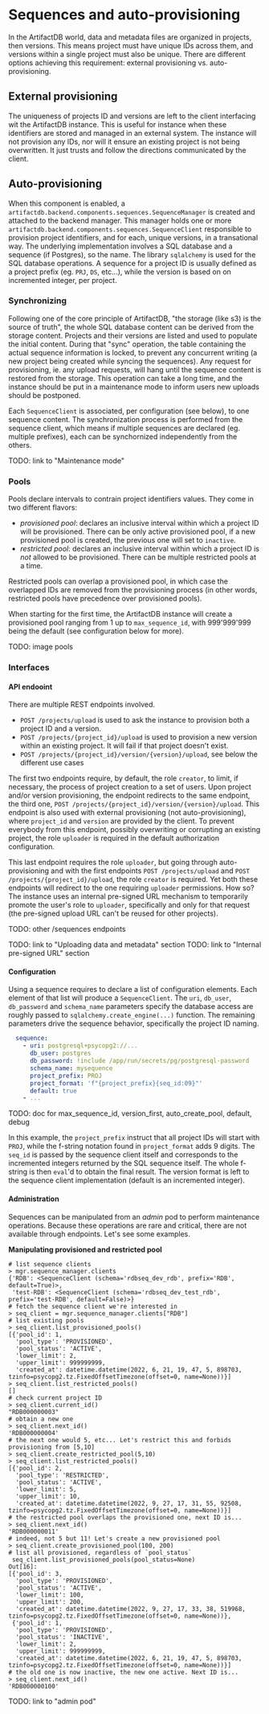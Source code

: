 # Sequences and auto-provisioning

In the ArtifactDB world, data and metadata files are organized in projects, then versions. This means project must have
unique IDs across them, and versions within a single project must also be unique. There are different options achieving
this requirement: external provisioning vs. auto-provisioning.

## External provisioning

The uniqueness of projects ID and versions are left to the client interfacing wit the ArtifactDB instance. This is
useful for instance when these identifiers are stored and managed in an external system. The instance will not provision
any IDs, nor will it ensure an existing project is not being overwritten. It just trusts and follow the directions
communicated by the client.

## Auto-provisioning

When this component is enabled, a `artifactdb.backend.components.sequences.SequenceManager` is created and attached to
the backend manager. This manager holds one or more `artifactdb.backend.components.sequences.SequenceClient` responsible
to provision project identifiers, and for each, unique versions, in a transational way. The underlying implementation
involves a SQL database and a sequence (if Postgres), so the name. The library `sqlalchemy` is used for the SQL database
operations. A sequence for a project ID is usually defined as a project prefix (eg. `PRJ`, `DS`, etc...), while the
version is based on on incremented integer, per project.

### Synchronizing

Following one of the core principle of ArtifactDB, "the storage (like s3) is the source of truth", the whole SQL
database content can be derived from the storage content. Projects and their versions are listed and used to populate
the initial content. During that "sync" operation, the table containing the actual sequence information is locked, to
prevent any concurrent writing (a new project being created while syncing the sequences). Any request for provisioning,
ie. any upload requests, will hang until the sequence content is restored from the storage. This operation can take a
long time, and the instance should be put in a maintenance mode to inform users new uploads should be postponed.

Each `SequenceClient` is associated, per configuration (see below), to one sequence content. The synchronization process
is performed from the sequence client, which means if multiple sequences are declared (eg. multiple prefixes), each can
be synchornized independently from the others.

TODO: link to "Maintenance mode"


### Pools

Pools declare intervals to contrain project identifiers values. They come in two different flavors:

- *provisioned pool*: declares an inclusive interval within which a project ID will be provisioned. There can be only
  active provisioned pool, if a new provisioned pool is created, the previous one will set to `inactive`.
- *restricted pool*: declares an inclusive interval within which a project ID is *not* allowed to be provisioned. There
  can be multiple restricted pools at a time.

Restricted pools can overlap a provisioned pool, in which case the overlapped IDs are removed from the provisioning
process (in other words, restricted pools have precedence over provisioned pools).

When starting for the first time, the ArtifactDB instance will create a provisioned pool ranging from 1 up to
`max_sequence_id`, with 999'999'999 being the default (see configuration below for more).

TODO: image pools


### Interfaces

#### API endooint

There are multiple REST endpoints involved.

- `POST /projects/upload` is used to ask the instance to provision both a project ID and a version.
- `POST /projects/{project_id}/upload` is used to provision a new version within an existing project. It will fail if
  that project doesn't exist.
- `POST /projects/{project_id}/version/{version}/upload`, see below the different use cases

The first two endpoints require, by default, the role `creator`, to limit, if necessary, the process of project creation
to a set of users. Upon project and/or version provisioning, the endpoint redirects to the same endpoint, the third one,
`POST /projects/{project_id}/version/{version}/upload`. This endpoint is also used with external provisioning (not
auto-provisioning), where `project_id` and `version` are provided by the client. To prevent everybody from this
endpoint, possibly overwriting or corrupting an existing project, the role `uploader` is required in the default
authorization configuration.

This last endpoint requires the role `uploader`, but going through auto-provisioning and with the first endpoints
`POST /projects/upload` and `POST /projects/{project_id}/upload`, the role `creator` is required. Yet both these
endpoints will redirect to the one requiring `uploader` permissions. How so?  The instance uses an internal pre-signed
URL mechanism to temporarily promote the user's role to `uploader`, specifically and only for that request (the
pre-signed upload URL can't be reused for other projects).

TODO: other /sequences endpoints

TODO: link to "Uploading data and metadata" section
TODO: link to "Internal pre-signed URL" section

#### Configuration

Using a sequence requires to declare a list of configuration elements. Each element of that list will produce a
`SequenceClient`. The `uri`, `db_user`, `db_password` and `schema_name` parameters specify the database access are
roughly passed to `sqlalchemy.create_engine(...)` function. The remaining parameters drive the sequence behavior,
specifically the project ID naming.

```yaml
  sequence:
    - uri: postgresql+psycopg2://...
      db_user: postgres
      db_password: !include /app/run/secrets/pg/postgresql-password
      schema_name: mysequence
      project_prefix: PROJ
      project_format: 'f"{project_prefix}{seq_id:09}"'
      default: true
    - ...
```
TODO: doc for max_sequence_id, version_first, auto_create_pool, default, debug

In this example, the `project_prefix` instruct that all project IDs will start with `PROJ`, while the f-string notation
found in `project_format` adds 9 digits. The `seq_id` is passed by the sequence client itself and corresponds to the
incremented integers returned by the SQL sequence itself. The whole f-string is then `eval`'d to obtain the final
result. The version format is left to the sequence client implementation (default is an incremented integer).

#### Administration

Sequences can be manipulated from an *admin* pod to perform maintenance operations. Because these operations are rare
and critical, there are not available through endpoints. Let's see some examples.

**Manipulating provisioned and restricted pool**

```
# list sequence clients
> mgr.sequence_manager.clients
{'RDB': <SequenceClient (schema='rdbseq_dev_rdb', prefix='RDB', default=True)>,
 'test-RDB': <SequenceClient (schema='rdbseq_dev_test_rdb', prefix='test-RDB', default=False)>}
# fetch the sequence client we're interested in
> seq_client = mgr.sequence_manager.clients["RDB"]
# list existing pools
> seq_client.list_provisioned_pools()
[{'pool_id': 1,
  'pool_type': 'PROVISIONED',
  'pool_status': 'ACTIVE',
  'lower_limit': 2,
  'upper_limit': 999999999,
  'created_at': datetime.datetime(2022, 6, 21, 19, 47, 5, 898703, tzinfo=psycopg2.tz.FixedOffsetTimezone(offset=0, name=None))}]
> seq_client.list_restricted_pools()
[]
# check current project ID
> seq_client.current_id()
"RDB000000003"
# obtain a new one
> seq_client.next_id()
'RDB000000004'
# the next one would 5, etc... Let's restrict this and forbids provisioning from [5,1O]
> seq_client.create_restricted_pool(5,10)
> seq_client.list_restricted_pools()
[{'pool_id': 2,
  'pool_type': 'RESTRICTED',
  'pool_status': 'ACTIVE',
  'lower_limit': 5,
  'upper_limit': 10,
  'created_at': datetime.datetime(2022, 9, 27, 17, 31, 55, 92508, tzinfo=psycopg2.tz.FixedOffsetTimezone(offset=0, name=None))}]
# the restricted pool overlaps the provisioned one, next ID is...
> seq_client.next_id()
'RDB000000011'
# indeed, not 5 but 11! Let's create a new provisioned pool
> seq_client.create_provisioned_pool(100, 200)
# list all provisioned, regardless of `pool_status`
 seq_client.list_provisioned_pools(pool_status=None)
Out[16]:
[{'pool_id': 3,
  'pool_type': 'PROVISIONED',
  'pool_status': 'ACTIVE',
  'lower_limit': 100,
  'upper_limit': 200,
  'created_at': datetime.datetime(2022, 9, 27, 17, 33, 38, 519968, tzinfo=psycopg2.tz.FixedOffsetTimezone(offset=0, name=None))},
 {'pool_id': 1,
  'pool_type': 'PROVISIONED',
  'pool_status': 'INACTIVE',
  'lower_limit': 2,
  'upper_limit': 999999999,
  'created_at': datetime.datetime(2022, 6, 21, 19, 47, 5, 898703, tzinfo=psycopg2.tz.FixedOffsetTimezone(offset=0, name=None))}]
# the old one is now inactive, the new one active. Next ID is...
> seq_client.next_id()
'RDB000000100'
```



TODO: link to "admin pod"

